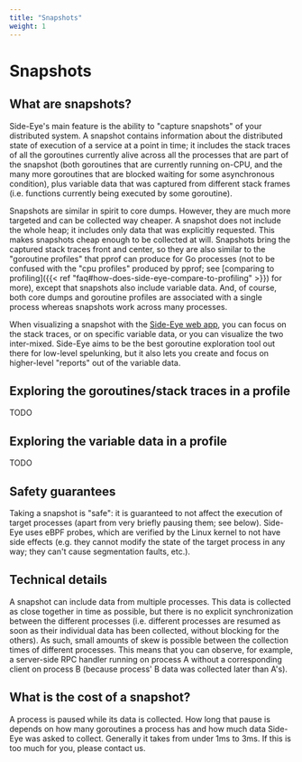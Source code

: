 ```yaml
---
title: "Snapshots"
weight: 1
---
```


# Snapshots

## What are snapshots?

Side-Eye's main feature is the ability to "capture snapshots" of your distributed
system. A snapshot contains information about the distributed state of execution
of a service at a point in time; it includes the stack traces of all the
goroutines currently alive across all the processes that are part of the
snapshot (both goroutines that are currently running on-CPU, and the many more
goroutines that are blocked waiting for some asynchronous condition), plus
variable data that was captured from different stack frames (i.e. functions
currently being executed by some goroutine).

Snapshots are similar in spirit to core dumps. However, they are much more
targeted and can be collected way cheaper. A snapshot does not include the whole
heap; it includes only data that was explicitly requested. This makes snapshots
cheap enough to be collected at will. Snapshots bring the captured stack traces
front and center, so they are also similar to the "goroutine profiles" that
pprof can produce for Go processes (not to be confused with the "cpu profiles"
produced by pprof; see [comparing to profiling]({{< ref
"faq#how-does-side-eye-compare-to-profiling" >}}) for more), except that snapshots
also include variable data. And, of course, both core dumps and goroutine
profiles are associated with a single process whereas snapshots work across many
processes.

When visualizing a snapshot with the [Side-Eye web app](https://app.side-eye.io), you can
focus on the stack traces, or on specific variable data, or you can visualize
the two inter-mixed. Side-Eye aims to be the best goroutine exploration tool out
there for low-level spelunking, but it also lets you create and focus on
higher-level "reports" out of the variable data.

## Exploring the goroutines/stack traces in a profile

TODO

## Exploring the variable data in a profile

TODO

## Safety guarantees

Taking a snapshot is "safe": it is guaranteed to not affect the execution of
target processes (apart from very briefly pausing them; see below). Side-Eye uses
eBPF probes, which are verified by the Linux kernel to not have side effects
(e.g. they cannot modify the state of the target process in any way; they can't
cause segmentation faults, etc.).

## Technical details

A snapshot can include data from multiple processes. This data is collected as
close together in time as possible, but there is no explicit synchronization
between the different processes (i.e. different processes are resumed as soon as
their individual data has been collected, without blocking for the others). As
such, small amounts of skew is possible between the collection times of
different processes. This means that you can observe, for example, a server-side
RPC handler running on process A without a corresponding client on process B
(because process' B data was collected later than A's).

## What is the cost of a snapshot?

A process is paused while its data is collected. How long that pause is depends
on how many goroutines a process has and how much data Side-Eye was asked to
collect. Generally it takes from under 1ms to 3ms. If this is too much for you,
please contact us.
